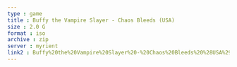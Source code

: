 ```yaml
---
type : game
title : Buffy the Vampire Slayer - Chaos Bleeds (USA)
size : 2.0 G
format : iso
archive : zip
server : myrient
link2 : Buffy%20the%20Vampire%20Slayer%20-%20Chaos%20Bleeds%20%28USA%29
---
```

